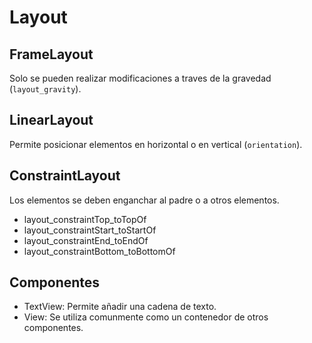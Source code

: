 # Layout

## FrameLayout

Solo se pueden realizar modificaciones a traves de la gravedad (`layout_gravity`).

## LinearLayout

Permite posicionar elementos en horizontal o en vertical (`orientation`).

## ConstraintLayout

Los elementos se deben enganchar al padre o a otros elementos.

- layout_constraintTop_toTopOf
- layout_constraintStart_toStartOf
- layout_constraintEnd_toEndOf
- layout_constraintBottom_toBottomOf

## Componentes

- TextView: Permite añadir una cadena de texto.
- View: Se utiliza comunmente como un contenedor de otros componentes.